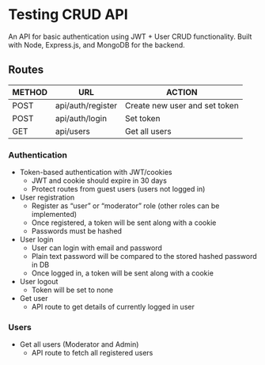 # Testing CRUD API 

An API for basic authentication using JWT + User CRUD functionality. Built with
Node, Express.js, and MongoDB for the backend. 

## Routes

| METHOD | URL               | ACTION                        |
| ------ | ----------------- | ----------------------------- |
| POST   | api/auth/register | Create new user and set token |
| POST   | api/auth/login    | Set token                     |
| GET    | api/users         | Get all users                 |
### Authentication

- Token-based authentication with JWT/cookies
  - JWT and cookie should expire in 30 days
  - Protect routes from guest users (users not logged in)
- User registration
  - Register as “user” or “moderator” role (other roles can be implemented)
  - Once registered, a token will be sent along with a cookie
  - Passwords must be hashed
- User login
  - User can login with email and password
  - Plain text password will be compared to the stored hashed password in DB
  - Once logged in, a token will be sent along with a cookie
- User logout
  - Token will be set to none
- Get user
  - API route to get details of currently logged in user

### Users

- Get all users (Moderator and Admin)
  - API route to fetch all registered users
